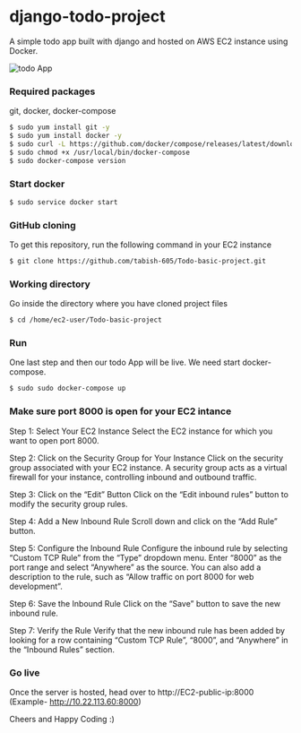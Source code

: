 # django-todo-project
A simple todo app built with django and hosted on AWS EC2 instance using Docker.

![todo App](https://raw.githubusercontent.com/tabish-605/Todo-basic-project/develop/staticfiles/todoApp.png)
### Required packages
git, docker, docker-compose

```bash
$ sudo yum install git -y
$ sudo yum install docker -y
$ sudo curl -L https://github.com/docker/compose/releases/latest/download/docker-compose-$(uname -s)-$(uname -m) -o     /usr/local/bin/docker-compose
$ sudo chmod +x /usr/local/bin/docker-compose
$ sudo docker-compose version
```
### Start docker
```bash
$ sudo service docker start
```
### GitHub cloning
To get this repository, run the following command in your EC2 instance 
```bash
$ git clone https://github.com/tabish-605/Todo-basic-project.git
```
### Working directory
Go inside the directory where you have cloned project files
```bash
$ cd /home/ec2-user/Todo-basic-project
```
### Run
One last step and then our todo App will be live. We need start docker-compose.
```bash
$ sudo sudo docker-compose up
```
### Make sure port 8000 is open for your EC2 intance

Step 1: Select Your EC2 Instance
  Select the EC2 instance for which you want to open port 8000.

Step 2: Click on the Security Group for Your Instance
  Click on the security group associated with your EC2 instance. A security group acts as a virtual firewall for your   instance, controlling inbound and outbound traffic.

Step 3: Click on the “Edit” Button
  Click on the “Edit inbound rules” button to modify the security group rules.

Step 4: Add a New Inbound Rule
  Scroll down and click on the “Add Rule” button.

Step 5: Configure the Inbound Rule
  Configure the inbound rule by selecting “Custom TCP Rule” from the “Type” dropdown menu. Enter “8000” as the port     range and select “Anywhere” as the source. You can also add a description to the rule, such as “Allow traffic on      port 8000 for web development”.

Step 6: Save the Inbound Rule
  Click on the “Save” button to save the new inbound rule.

Step 7: Verify the Rule
  Verify that the new inbound rule has been added by looking for a row containing “Custom TCP Rule”, “8000”, and        “Anywhere” in the “Inbound Rules” section.

### Go live
Once the server is hosted, head over to http://EC2-public-ip:8000 (Example- http://10.22.113.60:8000)

Cheers and Happy Coding :)
